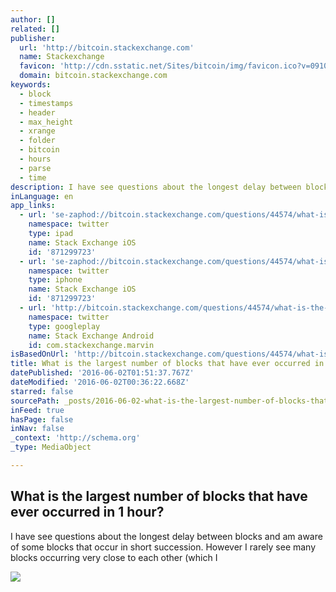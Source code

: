 ```yaml
---
author: []
related: []
publisher:
  url: 'http://bitcoin.stackexchange.com'
  name: Stackexchange
  favicon: 'http://cdn.sstatic.net/Sites/bitcoin/img/favicon.ico?v=0910168c5c65'
  domain: bitcoin.stackexchange.com
keywords:
  - block
  - timestamps
  - header
  - max_height
  - xrange
  - folder
  - bitcoin
  - hours
  - parse
  - time
description: I have see questions about the longest delay between blocks and am aware of some blocks that occur in short succession. However I rarely see many blocks occurring very close to each other (which I
inLanguage: en
app_links:
  - url: 'se-zaphod://bitcoin.stackexchange.com/questions/44574/what-is-the-largest-number-of-blocks-that-have-ever-occurred-in-1-hour'
    namespace: twitter
    type: ipad
    name: Stack Exchange iOS
    id: '871299723'
  - url: 'se-zaphod://bitcoin.stackexchange.com/questions/44574/what-is-the-largest-number-of-blocks-that-have-ever-occurred-in-1-hour'
    namespace: twitter
    type: iphone
    name: Stack Exchange iOS
    id: '871299723'
  - url: 'http://bitcoin.stackexchange.com/questions/44574/what-is-the-largest-number-of-blocks-that-have-ever-occurred-in-1-hour'
    namespace: twitter
    type: googleplay
    name: Stack Exchange Android
    id: com.stackexchange.marvin
isBasedOnUrl: 'http://bitcoin.stackexchange.com/questions/44574/what-is-the-largest-number-of-blocks-that-have-ever-occurred-in-1-hour'
title: What is the largest number of blocks that have ever occurred in 1 hour?
datePublished: '2016-06-02T01:51:37.767Z'
dateModified: '2016-06-02T00:36:22.668Z'
starred: false
sourcePath: _posts/2016-06-02-what-is-the-largest-number-of-blocks-that-have-ever-occurred.md
inFeed: true
hasPage: false
inNav: false
_context: 'http://schema.org'
_type: MediaObject

---
```

<article style=""><h1>What is the largest number of blocks that have ever occurred in 1 hour?</h1><p>I have see questions about the longest delay between blocks and am aware of some blocks that occur in short succession. However I rarely see many blocks occurring very close to each other (which I</p><img src="http://cdn.sstatic.net/Sites/bitcoin/img/apple-touch-icon.png?v=a43e5a337e6b&amp;a" /></article>